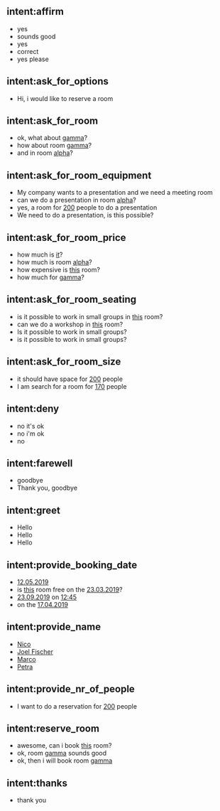 ## intent:affirm
- yes
- sounds good
- yes
- correct
- yes please

## intent:ask_for_options
- Hi, i would like to reserve a room

## intent:ask_for_room
- ok, what about [gamma](room)?
- how about room [gamma](room)?
- and in room [alpha](room)?

## intent:ask_for_room_equipment
- My company wants to a presentation and we need a meeting room
- can we do a presentation in room [alpha](room)?
- yes, a room for [200](nr_of_people) people to do a presentation
- We need to do a presentation, is this possible?

## intent:ask_for_room_price
- how much is [it](room)?
- how much is room [alpha](room)?
- how expensive is [this](room) room?
- how much for [gamma](room)?

## intent:ask_for_room_seating
- is it possible to work in small groups in [this](room) room?
- can we do a workshop in [this](room) room?
- Is it possible to work in small groups?
- is it possible to work in small groups?

## intent:ask_for_room_size
- it should have space for [200](nr_of_people) people
- I am search for a room for [170](nr_of_people) people

## intent:deny
- no it's ok
- no i'm ok
- no

## intent:farewell
- goodbye
- Thank you, goodbye

## intent:greet
- Hello
- Hello
- Hello

## intent:provide_booking_date
- [12.05.2019](date)
- is [this](room) room free on the [23.03.2019](date)?
- [23.09.2019](date) on [12:45](time)
- on the [17.04.2019](date)

## intent:provide_name
- [Nico](name)
- [Joel Fischer](name)
- [Marco](name)
- [Petra](name)

## intent:provide_nr_of_people
- I want to do a reservation for [200](nr_of_people) people

## intent:reserve_room
- awesome, can i book [this](room) room?
- ok, room [gamma](room) sounds good
- ok, then i will book room [gamma](room)

## intent:thanks
- thank you
